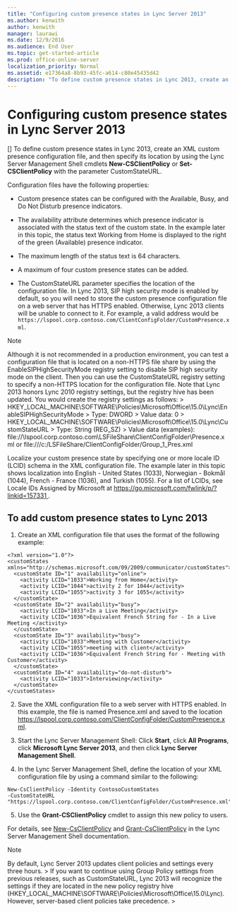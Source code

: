 ```yaml
---
title: "Configuring custom presence states in Lync Server 2013"
ms.author: kenwith
author: kenwith
manager: laurawi
ms.date: 12/9/2016
ms.audience: End User
ms.topic: get-started-article
ms.prod: office-online-server
localization_priority: Normal
ms.assetid: e17364a8-8b93-45fc-a614-c80e45435d42
description: "To define custom presence states in Lync 2013, create an XML custom presence configuration file, and then specify its location by using the Lync Server Management Shell cmdlets New-CSClientPolicy or Set-CSClientPolicy with the parameter CustomStateURL."
---
```


# Configuring custom presence states in Lync Server 2013
[]
To define custom presence states in Lync 2013, create an XML custom presence configuration file, and then specify its location by using the Lync Server Management Shell cmdlets **New-CSClientPolicy** or **Set-CSClientPolicy** with the parameter CustomStateURL. 
  
Configuration files have the following properties:
  
- Custom presence states can be configured with the Available, Busy, and Do Not Disturb presence indicators. 
    
- The availability attribute determines which presence indicator is associated with the status text of the custom state. In the example later in this topic, the status text Working from Home is displayed to the right of the green (Available) presence indicator.
    
- The maximum length of the status text is 64 characters.
    
- A maximum of four custom presence states can be added.
    
- The CustomStateURL parameter specifies the location of the configuration file. In Lync 2013, SIP high security mode is enabled by default, so you will need to store the custom presence configuration file on a web server that has HTTPS enabled. Otherwise, Lync 2013 clients will be unable to connect to it. For example, a valid address would be  `https://lspool.corp.contoso.com/ClientConfigFolder/CustomPresence.xml`.
    
> [!NOTE]
>  Although it is not recommended in a production environment, you can test a configuration file that is located on a non-HTTPS file share by using the EnableSIPHighSecurityMode registry setting to disable SIP high security mode on the client. Then you can use the CustomStateURL registry setting to specify a non-HTTPS location for the configuration file. Note that Lync 2013 honors Lync 2010 registry settings, but the registry hive has been updated. You would create the registry settings as follows: >  HKEY_LOCAL_MACHINE\SOFTWARE\Policies\Microsoft\Office\15.0\Lync\EnableSIPHighSecurityMode >  Type: DWORD >  Value data: 0 >  HKEY_LOCAL_MACHINE\SOFTWARE\Policies\Microsoft\Office\15.0\Lync\CustomStateURL >  Type: String (REG_SZ) >  Value data (examples): file://\\lspool.corp.contoso.com\LSFileShare\ClientConfigFolder\Presence.xml or file:///c:/LSFileShare/ClientConfigFolder/Group_1_Pres.xml 
  
Localize your custom presence state by specifying one or more locale ID (LCID) schema in the XML configuration file. The example later in this topic shows localization into English - United States (1033), Norwegian - Bokmål (1044), French - France (1036), and Turkish (1055). For a list of LCIDs, see Locale IDs Assigned by Microsoft at [ https://go.microsoft.com/fwlink/p/?linkid=157331 ](https://go.microsoft.com/fwlink/p/?linkid=157331).
  
## To add custom presence states to Lync 2013

1. Create an XML configuration file that uses the format of the following example:
    
  ```
  <?xml version="1.0"?>
  <customStates xmlns="http://schemas.microsoft.com/09/2009/communicator/customStates">
    <customState ID="1" availability="online">
      <activity LCID="1033">Working from Home</activity>
      <activity LCID="1044">activity 2 for 1044</activity>
      <activity LCID="1055">activity 3 for 1055</activity>
    </customState>
    <customState ID="2" availability="busy">
      <activity LCID="1033">In a Live Meeting</activity>
      <activity LCID="1036">Equivalent French String for - In a Live Meeting </activity>
    </customState>
    <customState ID="3" availability="busy">
      <activity LCID="1033">Meeting with Customer</activity>
      <activity LCID="1055">meeting with client</activity>
      <activity LCID="1036">Equivalent French String for - Meeting with Customer</activity>
    </customState>
    <customState ID="4" availability="do-not-disturb">
      <activity LCID="1033">Interviewing</activity>
    </customState>
  </customStates>
  ```

2. Save the XML configuration file to a web server with HTTPS enabled. In this example, the file is named Presence.xml and saved to the location https://lspool.corp.contoso.com/ClientConfigFolder/CustomPresence.xml.
    
3. Start the Lync Server Management Shell: Click **Start**, click **All Programs**, click **Microsoft Lync Server 2013**, and then click **Lync Server Management Shell**.
    
4. In the Lync Server Management Shell, define the location of your XML configuration file by using a command similar to the following: 
    
  ```
  New-CsClientPolicy -Identity ContosoCustomStates 
  -CustomStateURL "https://lspool.corp.contoso.com/ClientConfigFolder/CustomPresence.xml"
  ```

5. Use the **Grant-CSClientPolicy** cmdlet to assign this new policy to users. 
    
For details, see [New-CsClientPolicy](new-csclientpolicy.md) and [Grant-CsClientPolicy](grant-csclientpolicy.md) in the Lync Server Management Shell documentation. 
  
> [!NOTE]
>  By default, Lync Server 2013 updates client policies and settings every three hours. >  If you want to continue using Group Policy settings from previous releases, such as CustomStateURL, Lync 2013 will recognize the settings if they are located in the new policy registry hive (HKEY_LOCAL_MACHINE\SOFTWARE\Policies\Microsoft\Office\15.0\Lync). However, server-based client policies take precedence. > 
  

